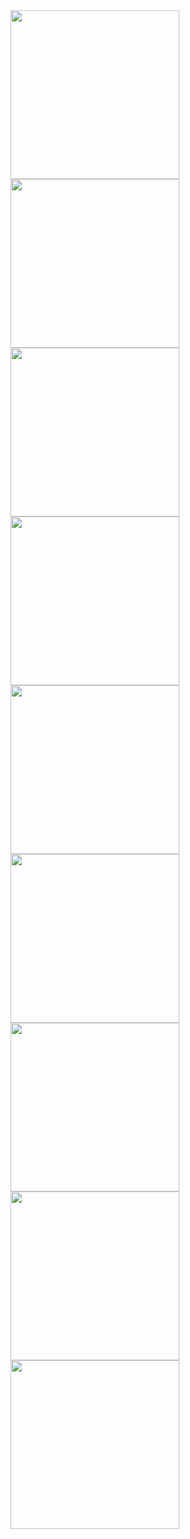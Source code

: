 <div>
  <img width="270px" src="https://s3.moeoverflow.com/animeloop-production/loops/2018-03-22/gif_360p/6642d8e0-9389-4005-9dfb-e7ce49fbd543.gif">
  <img width="270px" src="https://s3.moeoverflow.com/animeloop-production/loops/2017-08-11/gif_360p/446cb8e3-8e68-4b33-98af-8d0bdd990979.gif">
  <img width="270px" src="https://s3.moeoverflow.com/animeloop-production/loops/2017-08-11/gif_360p/17b1a17e-c962-4bdf-aa40-040c1110cbac.gif">
</div>
<div>
  <img width="270px" src="https://s3.moeoverflow.com/animeloop-production/loops/2017-08-16/gif_360p/3640739c-5abd-4087-91a2-bd97d29c6482.gif">
  <img width="270px" src="https://s3.moeoverflow.com/animeloop-production/loops/2019-02-01/gif_360p/654f0d3c-7a1e-4d65-819b-06f72a4f1213.gif">
  <img width="270px" src="https://s3.moeoverflow.com/animeloop-production/loops/2017-08-11/gif_360p/3ecbb700-fed0-4ce7-8a0b-386df666abcd.gif">
</div>
<div>
  <img width="270px" src="https://s3.moeoverflow.com/animeloop-production/loops/2017-08-29/gif_360p/1478425c-333a-4e2d-8ce9-f26015483379.gif">
  <img width="270px" src="https://s3.moeoverflow.com/animeloop-production/loops/2017-08-11/gif_360p/de3fae49-8068-486f-b278-4264c134ffca.gif">
  <img width="270px" src="https://s3.moeoverflow.com/animeloop-production/loops/2017-08-14/gif_360p/040349b6-e982-4a87-a734-b0f1411aeb6c.gif">
</div>
